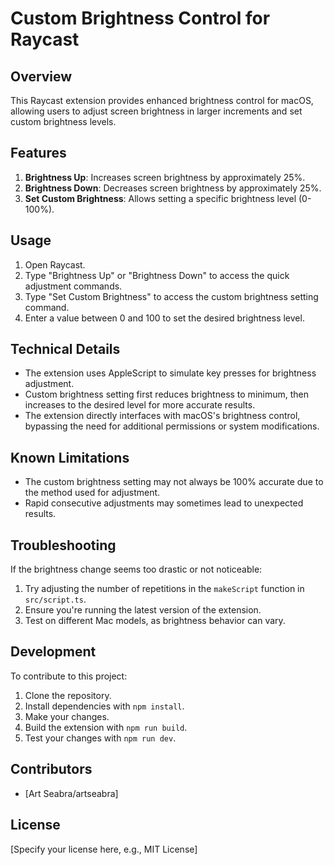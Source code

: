 # Custom Brightness Control for Raycast

## Overview

This Raycast extension provides enhanced brightness control for macOS, allowing users to adjust screen brightness in larger increments and set custom brightness levels.

## Features

1. **Brightness Up**: Increases screen brightness by approximately 25%.
2. **Brightness Down**: Decreases screen brightness by approximately 25%.
3. **Set Custom Brightness**: Allows setting a specific brightness level (0-100%).

## Usage

1. Open Raycast.
2. Type "Brightness Up" or "Brightness Down" to access the quick adjustment commands.
3. Type "Set Custom Brightness" to access the custom brightness setting command.
4. Enter a value between 0 and 100 to set the desired brightness level.

## Technical Details

- The extension uses AppleScript to simulate key presses for brightness adjustment.
- Custom brightness setting first reduces brightness to minimum, then increases to the desired level for more accurate results.
- The extension directly interfaces with macOS's brightness control, bypassing the need for additional permissions or system modifications.

## Known Limitations

- The custom brightness setting may not always be 100% accurate due to the method used for adjustment.
- Rapid consecutive adjustments may sometimes lead to unexpected results.

## Troubleshooting

If the brightness change seems too drastic or not noticeable:
1. Try adjusting the number of repetitions in the `makeScript` function in `src/script.ts`.
2. Ensure you're running the latest version of the extension.
3. Test on different Mac models, as brightness behavior can vary.

## Development

To contribute to this project:

1. Clone the repository.
2. Install dependencies with `npm install`.
3. Make your changes.
4. Build the extension with `npm run build`.
5. Test your changes with `npm run dev`.

## Contributors

- [Art Seabra/artseabra]

## License

[Specify your license here, e.g., MIT License]
